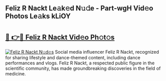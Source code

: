 ## Feliz R Nackt Le𝚊k𝚎d N𝚞𝚍e - Part-wgH Vid𝚎o Photos Le𝚊ks kLiOY

# <h2><a href="http://fb2sl0.evod.top/?m=Feliz+R+Nackt">🔗 👉🔴 Feliz R Nackt Vid𝚎o Ph𝚘t𝚘s</a></h2>

[![Feliz R Nackt N𝚞d𝚎s](https://i.imgur.com/8V9OHl7.gif)](http://fb2sl0.evod.top/?m=Feliz+R+Nackt)
Social media influencer Feliz R Nackt, recognized for sharing lifestyle and dance-themed content, including dance performances and vlogs. Feliz R Nackt, a respected public figure in the scientific community, has made groundbreaking discoveries in the field of medicine. 
